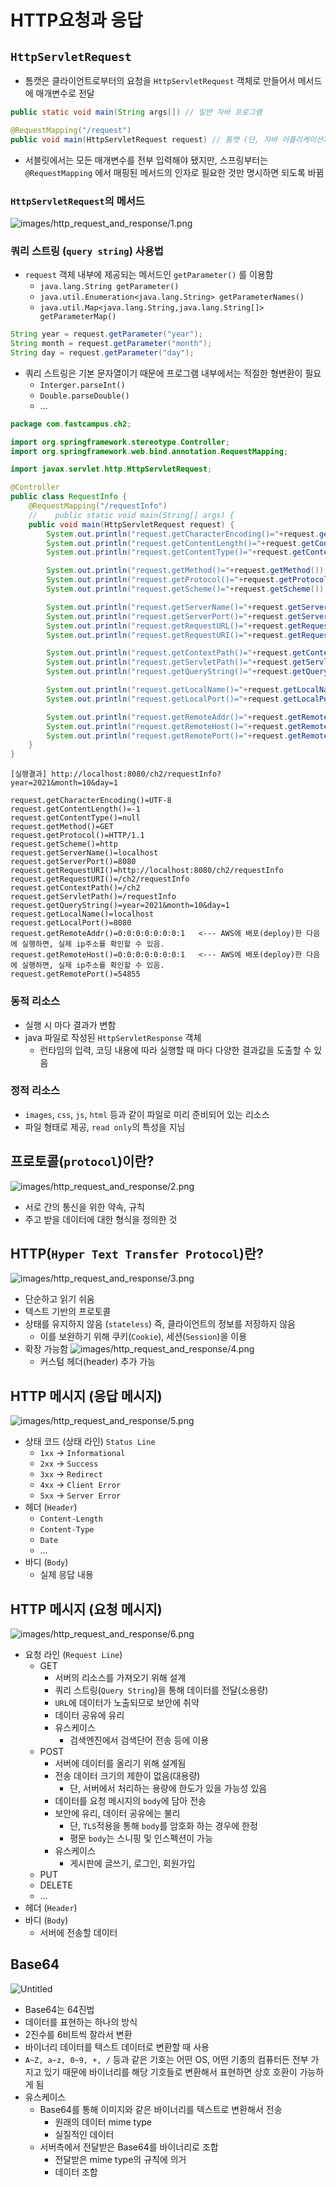 # HTTP요청과 응답

## `HttpServletRequest`

- 톰캣은 클라이언트로부터의 요청을 `HttpServletRequest` 객체로 만들어서 메서드에 매개변수로 전달

```java
public static void main(String args[]) // 일반 자바 프로그램

@RequestMapping("/request")
public void main(HttpServletRequest request) // 톰캣 (단, 자바 어플리케이션과 다르게 main이 기동부는 아님)
```

- 서블릿에서는 모든 매개변수를 전부 입력해야 됐지만, 스프링부터는 `@RequestMapping` 에서 매핑된 메서드의 인자로 필요한 것만 명시하면 되도록 바뀜

### `HttpServletRequest`의 메서드

![images/http_request_and_response/1.png](images/http_request_and_response/1.png)

### 쿼리 스트링 (`query string`) 사용법

- `request` 객체 내부에 제공되는 메서드인 `getParameter()` 를 이용함
  - `java.lang.String getParameter()`
  - `java.util.Enumeration<java.lang.String> getParameterNames()`
  - `java.util.Map<java.lang.String,java.lang.String[]> getParameterMap()`

```java
String year = request.getParameter("year");
String month = request.getParameter("month");
String day = request.getParameter("day");
```

- 쿼리 스트링은 기본 문자열이기 때문에 프로그램 내부에서는 적절한 형변환이 필요
  - `Interger.parseInt()`
  - `Double.parseDouble()`
  - …

```java
package com.fastcampus.ch2;

import org.springframework.stereotype.Controller;
import org.springframework.web.bind.annotation.RequestMapping;

import javax.servlet.http.HttpServletRequest;

@Controller
public class RequestInfo {
    @RequestMapping("/requestInfo")
    //    public static void main(String[] args) {
    public void main(HttpServletRequest request) {
        System.out.println("request.getCharacterEncoding()="+request.getCharacterEncoding()); // 요청 내용의 인코딩
        System.out.println("request.getContentLength()="+request.getContentLength());  // 요청 내용의 길이. 알수 없을 때는 -1
        System.out.println("request.getContentType()="+request.getContentType()); // 요청 내용의 타입. 알 수 없을 때는 null

        System.out.println("request.getMethod()="+request.getMethod());      // 요청 방법
        System.out.println("request.getProtocol()="+request.getProtocol());  // 프로토콜의 종류와 버젼 HTTP/1.1
        System.out.println("request.getScheme()="+request.getScheme());      // 프로토콜

        System.out.println("request.getServerName()="+request.getServerName()); // 서버 이름 또는 ip주소
        System.out.println("request.getServerPort()="+request.getServerPort()); // 서버 포트
        System.out.println("request.getRequestURL()="+request.getRequestURL()); // 요청 URL
        System.out.println("request.getRequestURI()="+request.getRequestURI()); // 요청 URI

        System.out.println("request.getContextPath()="+request.getContextPath()); // context path
        System.out.println("request.getServletPath()="+request.getServletPath()); // servlet path
        System.out.println("request.getQueryString()="+request.getQueryString()); // 쿼리 스트링

        System.out.println("request.getLocalName()="+request.getLocalName()); // 로컬 이름
        System.out.println("request.getLocalPort()="+request.getLocalPort()); // 로컬 포트

        System.out.println("request.getRemoteAddr()="+request.getRemoteAddr()); // 원격 ip주소
        System.out.println("request.getRemoteHost()="+request.getRemoteHost()); // 원격 호스트 또는 ip주소
        System.out.println("request.getRemotePort()="+request.getRemotePort()); // 원격 포트
    }
}
```

```
[실행결과] http://localhost:8080/ch2/requestInfo?year=2021&month=10&day=1

request.getCharacterEncoding()=UTF-8
request.getContentLength()=-1
request.getContentType()=null
request.getMethod()=GET
request.getProtocol()=HTTP/1.1
request.getScheme()=http
request.getServerName()=localhost
request.getServerPort()=8080
request.getRequestURI()=http://localhost:8080/ch2/requestInfo
request.getRequestURI()=/ch2/requestInfo
request.getContextPath()=/ch2
request.getServletPath()=/requestInfo
request.getQueryString()=year=2021&month=10&day=1
request.getLocalName()=localhost
request.getLocalPort()=8080
request.getRemoteAddr()=0:0:0:0:0:0:0:1   <--- AWS에 배포(deploy)한 다음에 실행하면, 실제 ip주소를 확인할 수 있음.
request.getRemoteHost()=0:0:0:0:0:0:0:1   <--- AWS에 배포(deploy)한 다음에 실행하면, 실제 ip주소를 확인할 수 있음.
request.getRemotePort()=54855
```

### 동적 리소스

- 실행 시 마다 결과가 변함
- java 파일로 작성된 `HttpServletResponse` 객체
  - 런타임의 입력, 코딩 내용에 따라 실행할 때 마다 다양한 결과값을 도출할 수 있음

### 정적 리소스

- `images`, `css`, `js`, `html` 등과 같이 파일로 미리 준비되어 있는 리소스
- 파일 형태로 제공, `read only`의 특성을 지님

## 프로토콜(`protocol`)이란?

![images/http_request_and_response/2.png](images/http_request_and_response/2.png)

- 서로 간의 통신을 위한 약속, 규칙
- 주고 받을 데이터에 대한 형식을 정의한 것

## HTTP(`Hyper Text Transfer Protocol`)란?

![images/http_request_and_response/3.png](images/http_request_and_response/3.png)

- 단순하고 읽기 쉬움
- 텍스트 기반의 프로토콜
- 상태를 유지하지 않음 (`stateless`) 즉, 클라이언트의 정보를 저장하지 않음
  - 이를 보완하기 위해 쿠키(`Cookie`), 세션(`Session`)을 이용
- 확장 가능함
  ![images/http_request_and_response/4.png](images/http_request_and_response/4.png)
  - 커스텀 헤더(header) 추가 가능

## HTTP 메시지 (응답 메시지)

![images/http_request_and_response/5.png](images/http_request_and_response/5.png)

- 상태 코드 (상태 라인) `Status Line`
  - `1xx` → `Informational`
  - `2xx` → `Success`
  - `3xx` → `Redirect`
  - `4xx` → `Client Error`
  - `5xx` → `Server Error`
- 헤더 (`Header`)
  - `Content-Length`
  - `Content-Type`
  - `Date`
  - …
- 바디 (`Body`)
  - 실제 응답 내용

## HTTP 메시지 (요청 메시지)

![images/http_request_and_response/6.png](images/http_request_and_response/6.png)

- 요청 라인 (`Request Line`)
  - GET
    - 서버의 리소스를 가져오기 위해 설계
    - 쿼리 스트링(`Query String`)을 통해 데이터를 전달(소용량)
    - `URL`에 데이터가 노출되므로 보안에 취약
    - 데이터 공유에 유리
    - 유스케이스
      - 검색엔진에서 검색단어 전송 등에 이용
  - POST
    - 서버에 데이터를 올리기 위해 설계됨
    - 전송 데이터 크기의 제한이 없음(대용량)
      - 단, 서버에서 처리하는 용량에 한도가 있을 가능성 있음
    - 데이터를 요청 메시지의 `body`에 담아 전송
    - 보안에 유리, 데이터 공유에는 불리
      - 단, `TLS`적용을 통해 `body`를 암호화 하는 경우에 한정
      - 평문 `body`는 스니핑 및 인스펙션이 가능
    - 유스케이스
      - 게시판에 글쓰기, 로그인, 회원가입
  - PUT
  - DELETE
  - …
- 헤더 (`Header`)
- 바디 (`Body`)
  - 서버에 전송할 데이터

## Base64

![Untitled](https://s3-us-west-2.amazonaws.com/secure.notion-static.com/a7090060-751b-4f00-8075-8c61ff843789/Untitled.png)

- Base64는 64진법
- 데이터를 표현하는 하나의 방식
- 2진수를 6비트씩 잘라서 변환
- 바이너리 데이터를 텍스트 데이터로 변환할 때 사용
- `A~Z, a~z, 0~9, +, /` 등과 같은 기호는 어떤 OS, 어떤 기종의 컴퓨터든 전부 가지고 있기 때문에 바이너리를 해당 기호들로 변환해서 표현하면 상호 호환이 가능하게 됨
- 유스케이스
  - Base64를 통해 이미지와 같은 바이너리를 텍스트로 변환해서 전송
    - 원래의 데이터 mime type
    - 실질적인 데이터
  - 서버측에서 전달받은 Base64를 바이너리로 조합
    - 전달받은 mime type의 규칙에 의거
    - 데이터 조합
